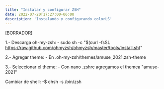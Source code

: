 ```yaml
---
title: "Instalar y configurar ZSH"
date: 2022-07-20T17:27:00-06:00
description: 'Instalando y configurando colorLS'
---
```

[BORRADOR]


1.- Descarga oh-my-zsh:
	- sudo sh -c "$(curl -fsSL https://raw.github.com/ohmyzsh/ohmyzsh/master/tools/install.sh)"

2.- Agregar theme:
	- En .oh-my-zsh/themes/amuse_2021.zsh-theme

3.- Seleccionar el theme:
	- Con nano .zshrc agregamos el themea "amuse-2021"


Cambiar de shell:
-$ chsh -s /bin/zsh

